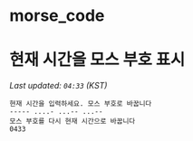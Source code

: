 # morse_code
# 현재 시간을 모스 부호 표시
<!-- MORSE_TIME_START -->
_Last updated: `04:33` (KST)_

```
현재 시간을 입력하세요. 모스 부호로 바꿉니다
----- ....- ...-- ...--
모스 부호를 다시 현재 시간으로 바꿉니다
0433
```
<!-- MORSE_TIME_END -->
